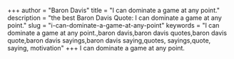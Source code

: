 +++
author = "Baron Davis"
title = "I can dominate a game at any point."
description = "the best Baron Davis Quote: I can dominate a game at any point."
slug = "i-can-dominate-a-game-at-any-point"
keywords = "I can dominate a game at any point.,baron davis,baron davis quotes,baron davis quote,baron davis sayings,baron davis saying,quotes, sayings,quote, saying, motivation"
+++
I can dominate a game at any point.

